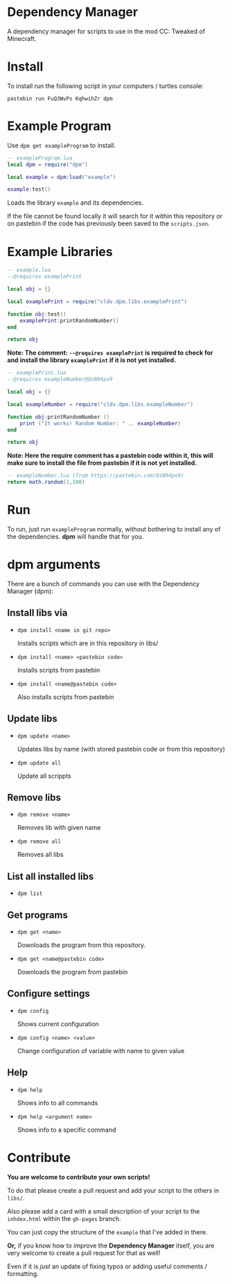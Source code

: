 # Dependency Manager
A dependency manager for scripts to use in the mod CC: Tweaked of Minecraft.

# Install
To install run the following script in your computers / turtles console:

`pastebin run FuQ3WvPs KqhwihZr dpm`

# Example Program
Use `dpm get exampleProgram` to install.
```lua
-- exampleProgram.lua
local dpm = require("dpm")

local example = dpm:load("example")

example:test()
```
Loads the library `example` and its dependencies.

If the file cannot be found locally it will search for it within this repository or on pastebin if the code has previously been saved to the `scripts.json`.

# Example Libraries
```lua
-- example.lua
--@requires examplePrint

local obj = {}

local examplePrint = require("cldv.dpm.libs.examplePrint")

function obj:test()
    examplePrint:printRandomNumber()
end

return obj
```
**Note: The comment: `--@requires examplePrint` is required to check for and install the library `examplePrint` if it is not yet installed.**

```lua
-- examplePrint.lua
--@requires exampleNumber@QsN94px9

local obj = {}

local exampleNumber = require("cldv.dpm.libs.exampleNumber")

function obj:printRandomNumber ()
    print ("It works! Random Number: " .. exampleNumber)
end

return obj
```
**Note: Here the require comment has a pastebin code within it, this will make sure to install the file from pastebin if it is not yet installed.**

```lua
-- exampleNumber.lua (from https://pastebin.com/QsN94px9)
return math.random(1,100)
```

# Run
To run, just run `exampleProgram` normally, without bothering to install any of the dependencies. **dpm** will handle that for you.

# dpm arguments
There are a bunch of commands you can use with the Dependency Manager (dpm):

## Install libs via
- `dpm install <name in git repo>`

  Installs scripts which are in this repository in libs/
- `dpm install <name> <pastebin code>`

  Installs scripts from pastebin
- `dpm install <name@pastebin code>`

  Also installs scripts from pastebin

## Update libs
- `dpm update <name>`

  Updates libs by name (with stored pastebin code or from this repository)
- `dpm update all`

  Update all scrippts

## Remove libs
- `dpm remove <name>`

  Removes lib with given name
- `dpm remove all`

  Removes all libs

## List all installed libs
- `dpm list`

## Get programs
- `dpm get <name>`

  Downloads the program <name> from this repository.
- `dpm get <name@pastebin code>`

  Downloads the program <name> from pastebin
## Configure settings
- `dpm config`

  Shows current configuration
- `dpm config <name> <value>`

  Change configuration of variable with name to given value
  
## Help
- `dpm help`

  Shows info to all commands
- `dpm help <argument name>`

  Shows info to a specific command

# Contribute
**You are welcome to contribute your own scripts!**

To do that please create a pull request and add your script to the others in `libs/`.

Also please add a card with a small description of your script to the `inhdex.html` within the `gh-pages` branch.

You can just copy the structure of the `example` that I've added in there.

**Or,** if you know how to improve the **Dependency Manager** itself, you are very welcome to create a pull request for that as well!

Even if it is *just* an update of fixing typos or adding useful comments / formatting.
